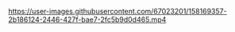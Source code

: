 

https://user-images.githubusercontent.com/67023201/158169357-2b186124-2446-427f-bae7-2fc5b9d0d465.mp4

